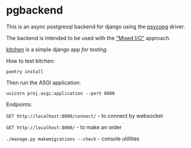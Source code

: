 pgbackend
========

This is an async postgresql backend for django using the
[psycopg](https://github.com/psycopg/psycopg)
driver.

The backend is intended to be used with the
["Mixed I/O"](https://github.com/Bi-Coloured-Python-Rock-Snake/pgbackend/blob/main/mixed-io.md)
approach. 

[kitchen](https://github.com/Bi-Coloured-Python-Rock-Snake/pgbackend/tree/main/kitchen)
is a simple django app *for testing*.

How to test kitchen:

```commandline
poetry install
```

Then run the ASGI application:

```commandline
uvicorn proj.asgi:application --port 8000
```

Endpoints:

`GET http://localhost:8000/connect/` - to connect by websocket

`GET http://localhost:8000/` - to make an order

`./manage.py makemigrations --check` - console utilities